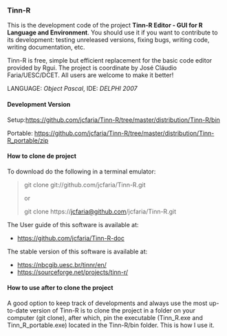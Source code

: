### Tinn-R

This is the development code of the project **Tinn-R Editor - GUI for R Language and Environment**.
You should use it if you want to contribute to its development:
testing unreleased versions, fixing bugs, writing code, writing documentation, etc.

Tinn-R is free, simple but efficient replacement for the basic code editor provided by Rgui.
The project is coordinate by José Cláudio Faria/UESC/DCET.
All users are welcome to make it better!

LANGUAGE: *Object Pascal*, IDE: *DELPHI 2007*

#### Development Version
Setup:https://github.com/jcfaria/Tinn-R/tree/master/distribution/Tinn-R/bin

Portable: https://github.com/jcfaria/Tinn-R/tree/master/distribution/Tinn-R_portable/zip

#### How to clone de project
To download do the following in a terminal emulator:

> git clone git://github.com/jcfaria/Tinn-R.git
>
> or
>
> git clone https://jcfaria@github.com/jcfaria/Tinn-R.git

The User guide of this software is available at:
- https://github.com/jcfaria/Tinn-R-doc

The stable version of this software is available at:
- https://nbcgib.uesc.br/tinnr/en/
- https://sourceforge.net/projects/tinn-r/

#### How to use after to clone the project
A good option to keep track of developments and always use the most up-to-date version of Tinn-R
is to clone the project in a folder on your computer (git clone), after which, pin the executable
(Tinn_R.exe and Tinn_R_portable.exe) located in the Tinn-R/bin folder.
This is how I use it. 
